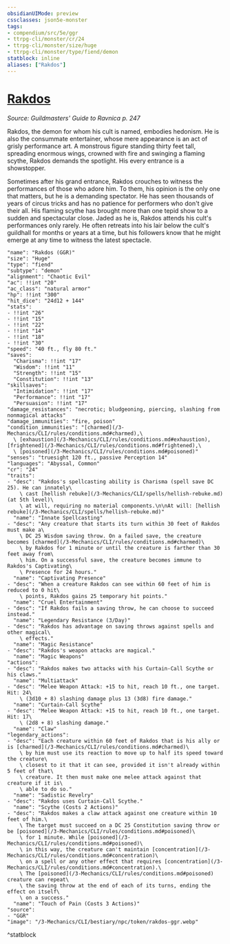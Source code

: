 ```yaml
---
obsidianUIMode: preview
cssclasses: json5e-monster
tags:
- compendium/src/5e/ggr
- ttrpg-cli/monster/cr/24
- ttrpg-cli/monster/size/huge
- ttrpg-cli/monster/type/fiend/demon
statblock: inline
aliases: ["Rakdos"]
---
```

# [Rakdos](3-Mechanics\CLI\bestiary\npc/rakdos-ggr.md)
*Source: Guildmasters' Guide to Ravnica p. 247*  

Rakdos, the demon for whom his cult is named, embodies hedonism. He is also the consummate entertainer, whose mere appearance is an act of grisly performance art. A monstrous figure standing thirty feet tall, spreading enormous wings, crowned with fire and swinging a flaming scythe, Rakdos demands the spotlight. His every entrance is a showstopper.

Sometimes after his grand entrance, Rakdos crouches to witness the performances of those who adore him. To them, his opinion is the only one that matters, but he is a demanding spectator. He has seen thousands of years of circus tricks and has no patience for performers who don't give their all. His flaming scythe has brought more than one tepid show to a sudden and spectacular close. Jaded as he is, Rakdos attends his cult's performances only rarely. He often retreats into his lair below the cult's guildhall for months or years at a time, but his followers know that he might emerge at any time to witness the latest spectacle.

```statblock
"name": "Rakdos (GGR)"
"size": "Huge"
"type": "fiend"
"subtype": "demon"
"alignment": "Chaotic Evil"
"ac": !!int "20"
"ac_class": "natural armor"
"hp": !!int "300"
"hit_dice": "24d12 + 144"
"stats":
- !!int "26"
- !!int "15"
- !!int "22"
- !!int "14"
- !!int "18"
- !!int "30"
"speed": "40 ft., fly 80 ft."
"saves":
  "Charisma": !!int "17"
  "Wisdom": !!int "11"
  "Strength": !!int "15"
  "Constitution": !!int "13"
"skillsaves":
  "Intimidation": !!int "17"
  "Performance": !!int "17"
  "Persuasion": !!int "17"
"damage_resistances": "necrotic; bludgeoning, piercing, slashing from nonmagical attacks"
"damage_immunities": "fire, poison"
"condition_immunities": "[charmed](/3-Mechanics/CLI/rules/conditions.md#charmed),\
  \ [exhaustion](/3-Mechanics/CLI/rules/conditions.md#exhaustion), [frightened](/3-Mechanics/CLI/rules/conditions.md#frightened),\
  \ [poisoned](/3-Mechanics/CLI/rules/conditions.md#poisoned)"
"senses": "truesight 120 ft., passive Perception 14"
"languages": "Abyssal, Common"
"cr": "24"
"traits":
- "desc": "Rakdos's spellcasting ability is Charisma (spell save DC 25). He can innately\
    \ cast [hellish rebuke](/3-Mechanics/CLI/spells/hellish-rebuke.md) (at 5th level)\
    \ at will, requiring no material components.\n\nAt will: [hellish rebuke](/3-Mechanics/CLI/spells/hellish-rebuke.md)"
  "name": "Innate Spellcasting"
- "desc": "Any creature that starts its turn within 30 feet of Rakdos must make a\
    \ DC 25 Wisdom saving throw. On a failed save, the creature becomes [charmed](/3-Mechanics/CLI/rules/conditions.md#charmed)\
    \ by Rakdos for 1 minute or until the creature is farther than 30 feet away from\
    \ him. On a successful save, the creature becomes immune to Rakdos's Captivating\
    \ Presence for 24 hours."
  "name": "Captivating Presence"
- "desc": "When a creature Rakdos can see within 60 feet of him is reduced to 0 hit\
    \ points, Rakdos gains 25 temporary hit points."
  "name": "Cruel Entertainment"
- "desc": "If Rakdos fails a saving throw, he can choose to succeed instead."
  "name": "Legendary Resistance (3/Day)"
- "desc": "Rakdos has advantage on saving throws against spells and other magical\
    \ effects."
  "name": "Magic Resistance"
- "desc": "Rakdos's weapon attacks are magical."
  "name": "Magic Weapons"
"actions":
- "desc": "Rakdos makes two attacks with his Curtain-Call Scythe or his claws."
  "name": "Multiattack"
- "desc": "Melee Weapon Attack: +15 to hit, reach 10 ft., one target. Hit: 24\
    \ (3d10 + 8) slashing damage plus 13 (3d8) fire damage."
  "name": "Curtain-Call Scythe"
- "desc": "Melee Weapon Attack: +15 to hit, reach 10 ft., one target. Hit: 17\
    \ (2d8 + 8) slashing damage."
  "name": "Claw"
"legendary_actions":
- "desc": "Each creature within 60 feet of Rakdos that is his ally or is [charmed](/3-Mechanics/CLI/rules/conditions.md#charmed)\
    \ by him must use its reaction to move up to half its speed toward the creature\
    \ closest to it that it can see, provided it isn't already within 5 feet of that\
    \ creature. It then must make one melee attack against that creature if it is\
    \ able to do so."
  "name": "Sadistic Revelry"
- "desc": "Rakdos uses Curtain-Call Scythe."
  "name": "Scythe (Costs 2 Actions)"
- "desc": "Rakdos makes a claw attack against one creature within 10 feet of him.\
    \ The target must succeed on a DC 25 Constitution saving throw or be [poisoned](/3-Mechanics/CLI/rules/conditions.md#poisoned)\
    \ for 1 minute. While [poisoned](/3-Mechanics/CLI/rules/conditions.md#poisoned)\
    \ in this way, the creature can't maintain [concentration](/3-Mechanics/CLI/rules/conditions.md#concentration)\
    \ on a spell or any other effect that requires [concentration](/3-Mechanics/CLI/rules/conditions.md#concentration).\
    \ The [poisoned](/3-Mechanics/CLI/rules/conditions.md#poisoned) creature can repeat\
    \ the saving throw at the end of each of its turns, ending the effect on itself\
    \ on a success."
  "name": "Touch of Pain (Costs 3 Actions)"
"source":
- "GGR"
"image": "/3-Mechanics/CLI/bestiary/npc/token/rakdos-ggr.webp"
```
^statblock